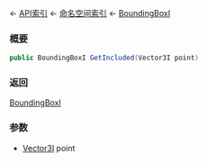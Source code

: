 ← [API索引](Api-Index) ← [命名空间索引](Namespace-Index) ← [BoundingBoxI](VRageMath.BoundingBoxI)

### 概要

```csharp
public BoundingBoxI GetIncluded(Vector3I point)
```



### 返回

[BoundingBoxI](VRageMath.BoundingBoxI)



### 参数

* [Vector3I](VRageMath.Vector3I) point
